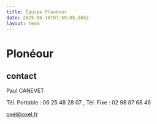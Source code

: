 ```yaml
---
title: Équipe Plonéour 
date: 2025-06-16T07:59:05.565Z
layout: team
---
```


# Plonéour 



## contact 

Paul CANEVET

Tél. Portable : 06 25 48 28 07 , Tél. Fixe : 02 98 87 68 46

oxel@oxel.fr

